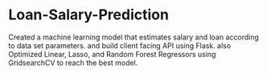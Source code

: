 # Loan-Salary-Prediction
Created a machine learning model that estimates salary and loan according to data set parameters. and build client facing API using Flask. also Optimized Linear, Lasso, and Random Forest Regressors using GridsearchCV to reach the best model.
